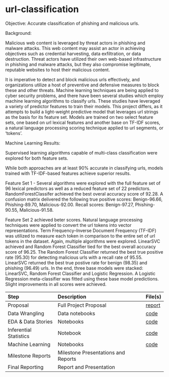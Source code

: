 # url-classification

Objective: Accurate classification of phishing and malicious urls.

Background:

Malicious web content is leveraged by threat actors in phishing and malware attacks. This web content may assist an actor in achieving objectives such as credential harvesting, data exfiltration, or data destruction. Threat actors have utilized their own web-based infrastructure in phishing and malware attacks, but they also compromise legitimate, reputable websites to host their malicious content.

It is imperative to detect and block malicious urls effectively, and organizations utilize a host of preventive and defensive measures to block these and other threats. Machine learning techniques are being applied to cyber security problems, and there have been several studies which employ machine learning algorithms to classify urls. These studies have leveraged a variety of predictor features to train their models. This project differs, as it attempts to build a light-weight predictive model that leverages url strings as the basis for its feature set. Models are trained on two select feature sets, one based on url lexical features and another base on TF-IDF scores, a natural language processing scoring technique applied to url segments, or ‘tokens’. 

Machine Learning Results:

Supervised learning algorithms capable of multi-class classification were explored for both feature sets. 

While both approaches are at least 90% accurate in classifying urls, models trained with TF-IDF-based features achieve superior results. 

Feature Set 1 - Several algorithms were explored with the full feature set of 96 lexical predictors as well as a reduced feature set of 22 predictors. RandomForestClassifer achieved the best overal accuracy score of 92.28. A confusion matrix delivered the following true positive scores: Benign-96.66, Phishing-89.70, Malicious-92.00. Recall scores: Benign-97.27, Phishing-90.55, Malicious-91.58. 

Feature Set 2 achieved beter scores. Natural language processing techniques were applied to convert the url tokens into vector representations. Term Frequency–Inverse Document Frequency (TF-IDF) was utilized to measure each token in comparison to the entire set of url tokens in the dataset. Again, multiple algorithms were explored. LinearSVC achieved and Random Forest Classifier tied for the best overall accuracy score of 96.25. The Random Forest Classifier returned the best true positive rate (95.30) for detecting malicious urls with a recall rate of 95.55. LinearSVC returned the best true postive rate for benign (98.35) and phishing (96.49) urls. In the end, three base models were stacked: LinearSVC, Random Forest Classifier and Logistic Regression. A Logistic Regression meta-classifier was fitted using these base model predictions. Slight improvements in all scores were achieved.

| Step|Description|File(s)|
|:----|:----------|:------|
|Proposal|Full Project Proposal|[report](https://github.com/hlplacid/url-classification/blob/main/URL%20Classification%20Project%20Proposal.pdf)|
|Data Wrangling|Data notebooks|[code](https://github.com/hlplacid/url-classification/tree/main/Data)|
|EDA & Data Stories|Notebooks|[code](https://github.com/hlplacid/url-classification/blob/main/EDA%20and%20Data%20Stories.ipynb)|
|Inferential Statistics|Notebook|[code](https://github.com/hlplacid/url-classification/blob/main/Inferential%20Statistics.ipynb)|
|Machine Learning|Notebooks|[code]()|
|Milestone Reports|Milestone Presentations and Reports||
|Final Reporting|Report and Presentation||
